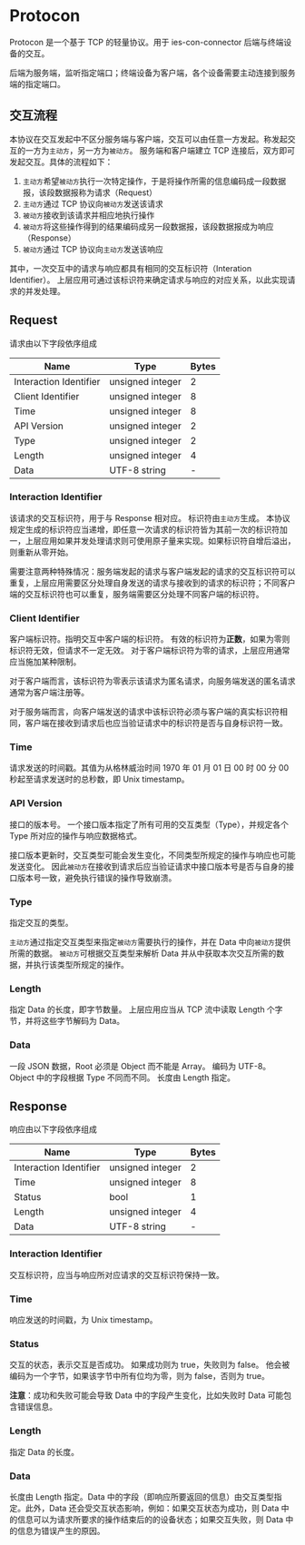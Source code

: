 # Protocon

Protocon 是一个基于 TCP 的轻量协议。用于 ies-con-connector 后端与终端设备的交互。

后端为服务端，监听指定端口；终端设备为客户端，各个设备需要主动连接到服务端的指定端口。

## 交互流程

本协议在交互发起中不区分服务端与客户端，交互可以由任意一方发起。称发起交互的一方为`主动方`，另一方为`被动方`。
服务端和客户端建立 TCP 连接后，双方即可发起交互。具体的流程如下：

1. `主动方`希望`被动方`执行一次特定操作，于是将操作所需的信息编码成一段数据报，该段数据报称为请求（Request）
2. `主动方`通过 TCP 协议向`被动方`发送该请求
3. `被动方`接收到该请求并相应地执行操作
4. `被动方`将这些操作得到的结果编码成另一段数据报，该段数据报成为响应（Response）
5. `被动方`通过 TCP 协议向`主动方`发送该响应

其中，一次交互中的请求与响应都具有相同的交互标识符（Interation Identifier）。
上层应用可通过该标识符来确定请求与响应的对应关系，以此实现请求的并发处理。

## Request

请求由以下字段依序组成

| Name                   | Type             | Bytes |
| ---------------------- | ---------------- | ----- |
| Interaction Identifier | unsigned integer | 2     |
| Client Identifier      | unsigned integer | 8     |
| Time                   | unsigned integer | 8     |
| API Version            | unsigned integer | 2     |
| Type                   | unsigned integer | 2     |
| Length                 | unsigned integer | 4     |
| Data                   | UTF-8 string     | -     |

### Interaction Identifier

该请求的交互标识符，用于与 Response 相对应。
标识符由`主动方`生成。
本协议规定生成的标识符应当递增，即任意一次请求的标识符皆为其前一次的标识符加一，上层应用如果并发处理请求则可使用原子量来实现。如果标识符自增后溢出，则重新从零开始。

需要注意两种特殊情况：服务端发起的请求与客户端发起的请求的交互标识符可以重复，上层应用需要区分处理自身发送的请求与接收到的请求的标识符；不同客户端的交互标识符也可以重复，服务端需要区分处理不同客户端的标识符。

### Client Identifier

客户端标识符。指明交互中客户端的标识符。
有效的标识符为**正数**，如果为零则标识符无效，但请求不一定无效。
对于客户端标识符为零的请求，上层应用通常应当施加某种限制。

对于客户端而言，该标识符为零表示该请求为匿名请求，向服务端发送的匿名请求通常为客户端注册等。

对于服务端而言，向客户端发送的请求中该标识符必须与客户端的真实标识符相同，客户端在接收到请求后也应当验证请求中的标识符是否与自身标识符一致。

### Time

请求发送的时间戳。其值为从格林威治时间 1970 年 01 月 01 日 00 时 00 分 00 秒起至请求发送时的总秒数，即 Unix timestamp。

### API Version

接口的版本号。
一个接口版本指定了所有可用的交互类型（Type），并规定各个 Type 所对应的操作与响应数据格式。

接口版本更新时，交互类型可能会发生变化，不同类型所规定的操作与响应也可能发送变化。
因此`被动方`在接收到请求后应当验证请求中接口版本号是否与自身的接口版本号一致，避免执行错误的操作导致崩溃。

### Type

指定交互的类型。

`主动方`通过指定交互类型来指定`被动方`需要执行的操作，并在 Data 中向`被动方`提供所需的数据。
`被动方`可根据交互类型来解析 Data 并从中获取本次交互所需的数据，并执行该类型所规定的操作。

### Length

指定 Data 的长度，即字节数量。
上层应用应当从 TCP 流中读取 Length 个字节，并将这些字节解码为 Data。

### Data

一段 JSON 数据，Root 必须是 Object 而不能是 Array。
编码为 UTF-8。
Object 中的字段根据 Type 不同而不同。
长度由 Length 指定。

## Response

响应由以下字段依序组成

| Name                   | Type             | Bytes |
| ---------------------- | ---------------- | ----- |
| Interaction Identifier | unsigned integer | 2     |
| Time                   | unsigned integer | 8     |
| Status                 | bool             | 1     |
| Length                 | unsigned integer | 4     |
| Data                   | UTF-8 string     | -     |

### Interaction Identifier

交互标识符，应当与响应所对应请求的交互标识符保持一致。

### Time

响应发送的时间戳，为 Unix timestamp。

### Status

交互的状态，表示交互是否成功。
如果成功则为 true，失败则为 false。
他会被编码为一个字节，如果该字节中所有位均为零，则为 false，否则为 true。

**注意**：成功和失败可能会导致 Data 中的字段产生变化，比如失败时 Data 可能包含错误信息。

### Length

指定 Data 的长度。

### Data

长度由 Length 指定。Data 中的字段（即响应所要返回的信息）由交互类型指定。此外，Data 还会受交互状态影响，例如：如果交互状态为成功，则 Data 中的信息可以为请求所要求的操作结束后的的设备状态；如果交互失败，则 Data 中的信息为错误产生的原因。
